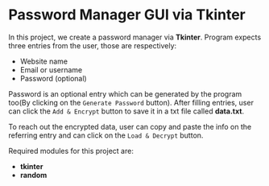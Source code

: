 # Password Manager GUI via Tkinter

In this project, we create a password manager via **Tkinter**. Program expects three entries from the user, those are 
respectively:

* Website name
* Email or username
* Password (optional)

Password is an optional entry which can be generated by the program too(By clicking on the `Generate Password` button). 
After filling entries, user can click the `Add & Encrypt` button to save it in a txt file called **data.txt**.

To reach out the encrypted data, user can copy and paste the info on the referring entry and can click on the 
`Load & Decrypt` button.

Required modules for this project are:

* **tkinter**
* **random**
